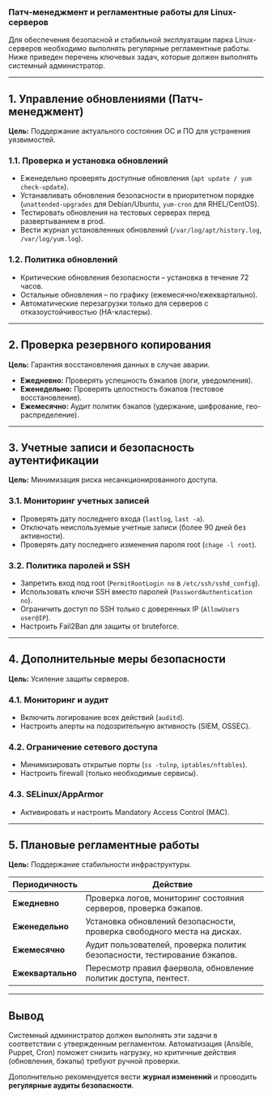 ### **Патч-менеджмент и регламентные работы для Linux-серверов**  

Для обеспечения безопасной и стабильной эксплуатации парка Linux-серверов необходимо выполнять регулярные регламентные работы. Ниже приведен перечень ключевых задач, которые должен выполнять системный администратор.  

---

## **1. Управление обновлениями (Патч-менеджмент)**  
**Цель:** Поддержание актуального состояния ОС и ПО для устранения уязвимостей.  

### **1.1. Проверка и установка обновлений**  
- Еженедельно проверять доступные обновления (`apt update / yum check-update`).  
- Устанавливать обновления безопасности в приоритетном порядке (`unattended-upgrades` для Debian/Ubuntu, `yum-cron` для RHEL/CentOS).  
- Тестировать обновления на тестовых серверах перед развертыванием в prod.  
- Вести журнал установленных обновлений (`/var/log/apt/history.log`, `/var/log/yum.log`).  

### **1.2. Политика обновлений**  
- Критические обновления безопасности – установка в течение 72 часов.  
- Остальные обновления – по графику (ежемесячно/ежеквартально).  
- Автоматические перезагрузки только для серверов с отказоустойчивостью (HA-кластеры).  

---

## **2. Проверка резервного копирования**  
**Цель:** Гарантия восстановления данных в случае аварии.  

- **Ежедневно:** Проверять успешность бэкапов (логи, уведомления).  
- **Еженедельно:** Проверять целостность бэкапов (тестовое восстановление).  
- **Ежемесячно:** Аудит политик бэкапов (удержание, шифрование, гео-распределение).  

---

## **3. Учетные записи и безопасность аутентификации**  
**Цель:** Минимизация риска несанкционированного доступа.  

### **3.1. Мониторинг учетных записей**  
- Проверять дату последнего входа (`lastlog`, `last -a`).  
- Отключать неиспользуемые учетные записи (более 90 дней без активности).  
- Проверять дату последнего изменения пароля root (`chage -l root`).  

### **3.2. Политика паролей и SSH**  
- Запретить вход под root (`PermitRootLogin no` в `/etc/ssh/sshd_config`).  
- Использовать ключи SSH вместо паролей (`PasswordAuthentication no`).  
- Ограничить доступ по SSH только с доверенных IP (`AllowUsers user@IP`).  
- Настроить Fail2Ban для защиты от bruteforce.  

---

## **4. Дополнительные меры безопасности**  
**Цель:** Усиление защиты серверов.  

### **4.1. Мониторинг и аудит**  
- Включить логирование всех действий (`auditd`).  
- Настроить алерты на подозрительную активность (SIEM, OSSEC).  

### **4.2. Ограничение сетевого доступа**  
- Минимизировать открытые порты (`ss -tulnp`, `iptables/nftables`).  
- Настроить firewall (только необходимые сервисы).  

### **4.3. SELinux/AppArmor**  
- Активировать и настроить Mandatory Access Control (MAC).  

---

## **5. Плановые регламентные работы**  
**Цель:** Поддержание стабильности инфраструктуры.  

| **Периодичность** | **Действие** |
|------------------|-------------|
| **Ежедневно** | Проверка логов, мониторинг состояния серверов, проверка бэкапов. |
| **Еженедельно** | Установка обновлений безопасности, проверка свободного места на дисках. |
| **Ежемесячно** | Аудит пользователей, проверка политик безопасности, тестирование бэкапов. |
| **Ежеквартально** | Пересмотр правил фаервола, обновление политик доступа, пентест. |

---

## **Вывод**  
Системный администратор должен выполнять эти задачи в соответствии с утвержденным регламентом. Автоматизация (Ansible, Puppet, Cron) поможет снизить нагрузку, но критичные действия (обновления, бэкапы) требуют ручной проверки.  

Дополнительно рекомендуется вести **журнал изменений** и проводить **регулярные аудиты безопасности**.
